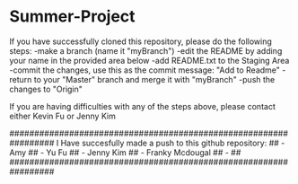 # Summer-Project

If you have successfully cloned this repository, please do the following steps:
	-make a branch (name it "myBranch")
	-edit the README by adding your name in the provided area below
	-add README.txt to the Staging Area
	-commit the changes, use this as the commit message: "Add <myName> to Readme"
	-return to your "Master" branch and merge it with "myBranch"
	-push the changes to "Origin"

If you are having difficulties with any of the steps above, please contact either Kevin Fu or Jenny Kim


#################################################################
I Have succesfully made a push to this github repository:      ##
	- Amy                                                  ##
	- Yu Fu                                                ##
	- Jenny Kim                                            ##
	- Franky Mcdougal                                      ##
	-                                                      ##
#################################################################

